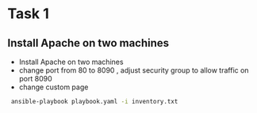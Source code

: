 # Task 1

##  Install Apache on two machines
- Install Apache on two machines
- change port from 80 to 8090 , adjust security group to allow traffic on port 8090
- change custom page 

```bash
 ansible-playbook playbook.yaml -i inventory.txt
```


